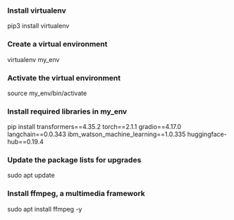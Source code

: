 ### Install virtualenv
pip3 install virtualenv

### Create a virtual environment
virtualenv my_env

### Activate the virtual environment
source my_env/bin/activate

### Install required libraries in my_env
pip install transformers==4.35.2 
torch==2.1.1 
gradio==4.17.0 
langchain==0.0.343 
ibm_watson_machine_learning==1.0.335 
huggingface-hub==0.19.4

### Update the package lists for upgrades 
sudo apt update

### Install ffmpeg, a multimedia framework
sudo apt install ffmpeg -y

